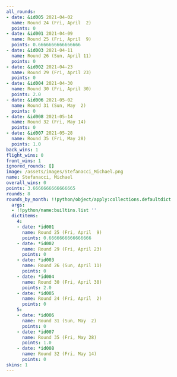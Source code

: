 ```yaml
---
all_rounds:
- date: &id005 2021-04-02
  name: Round 24 (Fri, April  2)
  points: 0
- date: &id001 2021-04-09
  name: Round 25 (Fri, April  9)
  points: 0.6666666666666666
- date: &id003 2021-04-11
  name: Round 26 (Sun, April 11)
  points: 0
- date: &id002 2021-04-23
  name: Round 29 (Fri, April 23)
  points: 0
- date: &id004 2021-04-30
  name: Round 30 (Fri, April 30)
  points: 2.0
- date: &id006 2021-05-02
  name: Round 31 (Sun, May  2)
  points: 0
- date: &id008 2021-05-14
  name: Round 32 (Fri, May 14)
  points: 0
- date: &id007 2021-05-28
  name: Round 35 (Fri, May 28)
  points: 1.0
back_wins: 1
flight_wins: 0
front_wins: 1
ignored_rounds: []
image: /assets/images/Stefanacci_Michael.png
name: Stefanacci, Michael
overall_wins: 0
points: 3.6666666666666665
rounds: 8
rounds_by_month: !!python/object/apply:collections.defaultdict
  args:
  - !!python/name:builtins.list ''
  dictitems:
    4:
    - date: *id001
      name: Round 25 (Fri, April  9)
      points: 0.6666666666666666
    - date: *id002
      name: Round 29 (Fri, April 23)
      points: 0
    - date: *id003
      name: Round 26 (Sun, April 11)
      points: 0
    - date: *id004
      name: Round 30 (Fri, April 30)
      points: 2.0
    - date: *id005
      name: Round 24 (Fri, April  2)
      points: 0
    5:
    - date: *id006
      name: Round 31 (Sun, May  2)
      points: 0
    - date: *id007
      name: Round 35 (Fri, May 28)
      points: 1.0
    - date: *id008
      name: Round 32 (Fri, May 14)
      points: 0
skins: 1
---
```

